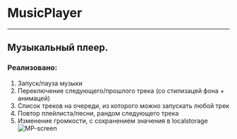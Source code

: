 # MusicPlayer
___
## Музыкальный плеер. 
### Реализовано:
1. Запуск/пауза музыки
2. Переключение следующего/прошлого трека (со стилизацей фона + анимацей)
3. Список треков на очереди, из которого можно запускать любой трек
4. Повтор плейлиста/песни, рандом следующего трека
5. Изменение громкости, с сохранением значения в localstorage
![MP-screen](https://user-images.githubusercontent.com/90089376/149585824-3f23017a-5ced-4d74-aa33-245a4117ca4a.png)
